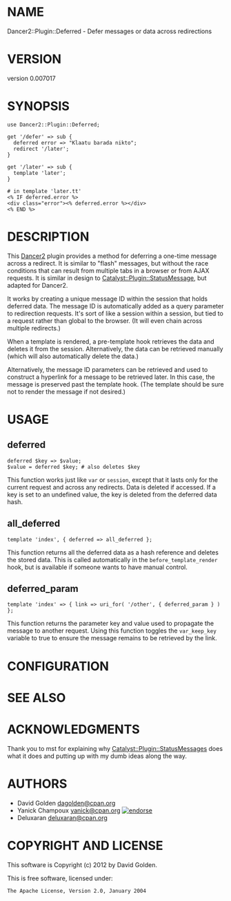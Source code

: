 # NAME

Dancer2::Plugin::Deferred - Defer messages or data across redirections

# VERSION

version 0.007017

# SYNOPSIS

    use Dancer2::Plugin::Deferred;

    get '/defer' => sub {
      deferred error => "Klaatu barada nikto";
      redirect '/later';
    }

    get '/later' => sub {
      template 'later';
    }

    # in template 'later.tt'
    <% IF deferred.error %>
    <div class="error"><% deferred.error %></div>
    <% END %>

# DESCRIPTION

This [Dancer2](https://metacpan.org/pod/Dancer2) plugin provides a method for deferring a one-time message across
a redirect.  It is similar to "flash" messages, but without the race conditions
that can result from multiple tabs in a browser or from AJAX requests.  It is
similar in design to [Catalyst::Plugin::StatusMessage](https://metacpan.org/pod/Catalyst::Plugin::StatusMessage), but adapted for Dancer2.

It works by creating a unique message ID within the session that holds deferred
data.  The message ID is automatically added as a query parameter to redirection
requests.  It's sort of like a session within a session, but tied to a request
rather than global to the browser.  (It will even chain across multiple
redirects.)

When a template is rendered, a pre-template hook retrieves the data and
deletes it from the session.  Alternatively, the data can be retrieved manually
(which will also automatically delete the data.)

Alternatively, the message ID parameters can be retrieved and used to
construct a hyperlink for a message to be retrieved later.  In this case,
the message is preserved past the template hook.  (The template should be
sure not to render the message if not desired.)

# USAGE

## deferred

    deferred $key => $value;
    $value = deferred $key; # also deletes $key

This function works just like `var` or `session`, except that it lasts only
for the current request and across any redirects.  Data is deleted if accessed.
If a key is set to an undefined value, the key is deleted from the deferred
data hash.

## all\_deferred

    template 'index', { deferred => all_deferred };

This function returns all the deferred data as a hash reference and deletes
the stored data.  This is called automatically in the `before_template_render`
hook, but is available if someone wants to have manual control.

## deferred\_param

    template 'index' => { link => uri_for( '/other', { deferred_param } ) };

This function returns the parameter key and value used to propagate the
message to another request.  Using this function toggles the `var_keep_key`
variable to true to ensure the message remains to be retrieved by the link.

# CONFIGURATION

# SEE ALSO

# ACKNOWLEDGMENTS

Thank you to mst for explaining why [Catalyst::Plugin::StatusMessages](https://metacpan.org/pod/Catalyst::Plugin::StatusMessages) does
what it does and putting up with my dumb ideas along the way.

# AUTHORS

- David Golden <dagolden@cpan.org>
- Yanick Champoux <yanick@cpan.org> [![endorse](http://api.coderwall.com/yanick/endorsecount.png)](http://coderwall.com/yanick)
- Deluxaran <deluxaran@cpan.org>

# COPYRIGHT AND LICENSE

This software is Copyright (c) 2012 by David Golden.

This is free software, licensed under:

    The Apache License, Version 2.0, January 2004
